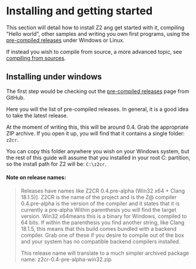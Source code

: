 # Installing and getting started

This section will detail how to install Z2 ang get started with it, compiling "Hello world", other samples and writing you own first programs, using the  [pre-compiled releases](https://github.com/MasterZean/z2cr/releases) under Windows or Linux.

If instead you wish to compile from source, a more advanced topic, see [compiling from sources]().

## Installing under windows

The first step would be checking out the  [pre-compiled releases](https://github.com/MasterZean/z2cr/releases) page from GitHub. 

Here you will the list of pre-compiled releases. In general, it is a good idea to take the latest release.

At the moment of writing this, this will be around 0.4. Grab the appropriate ZIP archive. If you open it up, you will find that it contains a single folder: `z2cr`.

You can copy this folder anywhere you wish on your Windows system, but the rest of this guide will assume that you installed in your root C: partition, so the install path for Z2 will be: `C:\z2cr`. 

 #### Note on release names:
> Releases have names like Z2CR 0.4.pre-alpha (Win32 x64 + Clang 18.1.5)].
> Z2CR is the name of the project and is the Z@ compiler
> 0.4.pre-alpha is the version of the compiler and it states that it is currently a pre-alpha
> Within parenthesis you will find the target version. Win32 x64means this is a binary for Windows, compiled to 64 bits.
> If within the parenthesis you find another string, like Clang 18.1.5, this means that this build comes bundled with a backend compiler. Grab one of these if you desire to compile out of the box and your system has no compatible backend compilers installed.
> 
> This release name will translate to a much simpler archived package name: z2cr-0.4-pre-alpha-win32.zip






